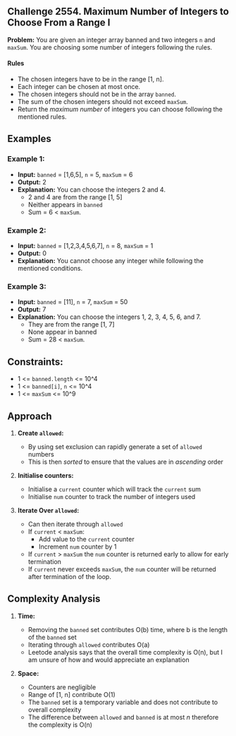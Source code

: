 ## Challenge 2554. Maximum Number of Integers to Choose From a Range I

**Problem:** You are given an integer array banned and two integers `n` and `maxSum`. You are choosing some number of integers following the rules.

#### Rules 
- The chosen integers have to be in the range [1, n].
- Each integer can be chosen at most once.
- The chosen integers should not be in the array `banned`.
- The sum of the chosen integers should not exceed `maxSum`.
- Return the *maximum number* of integers you can choose following the mentioned rules.

## Examples

### Example 1:

- **Input:** `banned` = [1,6,5], `n` = 5, `maxSum` = 6
- **Output:** 2
- **Explanation:** You can choose the integers 2 and 4.
    - 2 and 4 are from the range [1, 5]
    - Neither appears in `banned`
    - Sum = 6 < `maxSum`.

### Example 2:

- **Input:** `banned` = [1,2,3,4,5,6,7], `n` = 8, `maxSum` = 1
- **Output:** 0
- **Explanation:** You cannot choose any integer while following the mentioned conditions.

### Example 3:

- **Input:** `banned` = [11], `n` = 7, `maxSum` = 50
- **Output:** 7
- **Explanation:** You can choose the integers 1, 2, 3, 4, 5, 6, and 7.
    - They are from the range [1, 7]
    - None appear in banned
    - Sum = 28 < `maxSum`.
 

## Constraints:

- 1 <= `banned.length` <= 10^4
- 1 <= `banned[i]`, `n` <= 10^4
- 1 <= `maxSum` <= 10^9

## Approach 

1. **Create `allowed`:**
   - By using set exclusion can rapidly generate a set of `allowed` numbers
   - This is then *sorted* to ensure that the values are in *ascending* order
  
2. **Initialise counters:**
   - Initialise a `current` counter which will track the `current` sum
   - Initialise `num` counter to track the number of integers used

3. **Iterate Over `allowed`:**
   - Can then iterate through `allowed`
   - If `current` < `maxSum`: 
       - Add value to the `current` counter
       - Increment `num` counter by 1
   - If `current` > `maxSum` the `num` counter is returned early to allow for early termination
   - If `current` never exceeds `maxSum`, the `num` counter will be returned after termination of the loop.
  
## Complexity Analysis 

1. **Time:**
   - Removing the `banned` set contributes O(b) time, where b is the length of the `banned` set
   - Iterating through `allowed` contributes O(a)
   - Leetode analysis says that the overall time complexity is O(n), but I am unsure of how and would appreciate an explanation

2. **Space:**
   - Counters are negligible
   - Range of [1, n] contribute O(1)
   - The `banned` set is a temporary variable and does not contribute to overall complexity
   - The difference between `allowed` and `banned` is at most *n* therefore the complexity is O(n)
